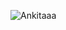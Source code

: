 ![Ankitaaa](https://user-images.githubusercontent.com/44089458/139311814-7ac380f3-7d14-4f86-8c0a-bc36c7187572.gif)
